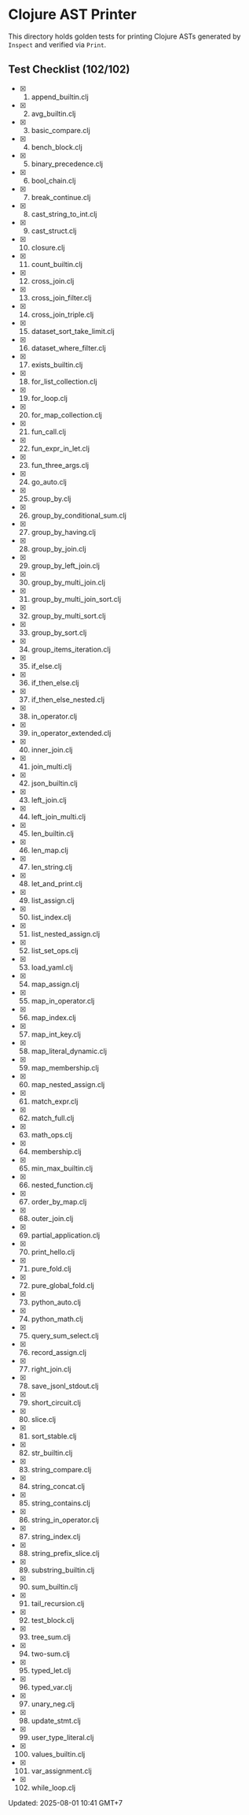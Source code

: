 # Clojure AST Printer

This directory holds golden tests for printing Clojure ASTs generated by `Inspect` and verified via `Print`.

## Test Checklist (102/102)
- [x] 1. append_builtin.clj
- [x] 2. avg_builtin.clj
- [x] 3. basic_compare.clj
- [x] 4. bench_block.clj
- [x] 5. binary_precedence.clj
- [x] 6. bool_chain.clj
- [x] 7. break_continue.clj
- [x] 8. cast_string_to_int.clj
- [x] 9. cast_struct.clj
- [x] 10. closure.clj
- [x] 11. count_builtin.clj
- [x] 12. cross_join.clj
- [x] 13. cross_join_filter.clj
- [x] 14. cross_join_triple.clj
- [x] 15. dataset_sort_take_limit.clj
- [x] 16. dataset_where_filter.clj
- [x] 17. exists_builtin.clj
- [x] 18. for_list_collection.clj
- [x] 19. for_loop.clj
- [x] 20. for_map_collection.clj
- [x] 21. fun_call.clj
- [x] 22. fun_expr_in_let.clj
- [x] 23. fun_three_args.clj
- [x] 24. go_auto.clj
- [x] 25. group_by.clj
- [x] 26. group_by_conditional_sum.clj
- [x] 27. group_by_having.clj
- [x] 28. group_by_join.clj
- [x] 29. group_by_left_join.clj
- [x] 30. group_by_multi_join.clj
- [x] 31. group_by_multi_join_sort.clj
- [x] 32. group_by_multi_sort.clj
- [x] 33. group_by_sort.clj
- [x] 34. group_items_iteration.clj
- [x] 35. if_else.clj
- [x] 36. if_then_else.clj
- [x] 37. if_then_else_nested.clj
- [x] 38. in_operator.clj
- [x] 39. in_operator_extended.clj
- [x] 40. inner_join.clj
- [x] 41. join_multi.clj
- [x] 42. json_builtin.clj
- [x] 43. left_join.clj
- [x] 44. left_join_multi.clj
- [x] 45. len_builtin.clj
- [x] 46. len_map.clj
- [x] 47. len_string.clj
- [x] 48. let_and_print.clj
- [x] 49. list_assign.clj
- [x] 50. list_index.clj
- [x] 51. list_nested_assign.clj
- [x] 52. list_set_ops.clj
- [x] 53. load_yaml.clj
- [x] 54. map_assign.clj
- [x] 55. map_in_operator.clj
- [x] 56. map_index.clj
- [x] 57. map_int_key.clj
- [x] 58. map_literal_dynamic.clj
- [x] 59. map_membership.clj
- [x] 60. map_nested_assign.clj
- [x] 61. match_expr.clj
- [x] 62. match_full.clj
- [x] 63. math_ops.clj
- [x] 64. membership.clj
- [x] 65. min_max_builtin.clj
- [x] 66. nested_function.clj
- [x] 67. order_by_map.clj
- [x] 68. outer_join.clj
- [x] 69. partial_application.clj
- [x] 70. print_hello.clj
- [x] 71. pure_fold.clj
- [x] 72. pure_global_fold.clj
- [x] 73. python_auto.clj
- [x] 74. python_math.clj
- [x] 75. query_sum_select.clj

- [x] 76. record_assign.clj
- [x] 77. right_join.clj
- [x] 78. save_jsonl_stdout.clj
- [x] 79. short_circuit.clj
- [x] 80. slice.clj
- [x] 81. sort_stable.clj
- [x] 82. str_builtin.clj
- [x] 83. string_compare.clj
- [x] 84. string_concat.clj
- [x] 85. string_contains.clj
- [x] 86. string_in_operator.clj
- [x] 87. string_index.clj
- [x] 88. string_prefix_slice.clj
- [x] 89. substring_builtin.clj
- [x] 90. sum_builtin.clj
- [x] 91. tail_recursion.clj
- [x] 92. test_block.clj
- [x] 93. tree_sum.clj
- [x] 94. two-sum.clj
- [x] 95. typed_let.clj
- [x] 96. typed_var.clj
- [x] 97. unary_neg.clj
- [x] 98. update_stmt.clj
- [x] 99. user_type_literal.clj
- [x] 100. values_builtin.clj
- [x] 101. var_assignment.clj
- [x] 102. while_loop.clj

Updated: 2025-08-01 10:41 GMT+7
